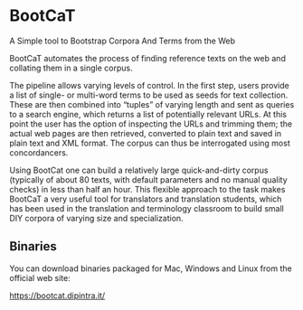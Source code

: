 # BootCaT
A Simple tool to Bootstrap Corpora And Terms from the Web

BootCaT automates the process of finding reference texts on the web and collating them in a single corpus.

The pipeline allows varying levels of control. In the first step, users provide a list of single- or multi-word terms to be used as seeds for text collection.
These are then combined into “tuples” of varying length and sent as queries to a search engine, which returns a list of potentially relevant URLs.
At this point the user has the option of inspecting the URLs and trimming them; the actual web pages are then retrieved, converted to plain text and saved
in plain text and XML format. The corpus can thus be interrogated using most concordancers.

Using BootCat one can build a relatively large quick-and-dirty corpus (typically of about 80 texts, with default parameters and no manual quality checks)
in less than half an hour. This flexible approach to the task makes BootCaT a very useful tool for translators and translation students, which has been
used in the translation and terminology classroom to build small DIY corpora of varying size and specialization.

## Binaries

You can download binaries packaged for Mac, Windows and Linux from the official web site:

https://bootcat.dipintra.it/
